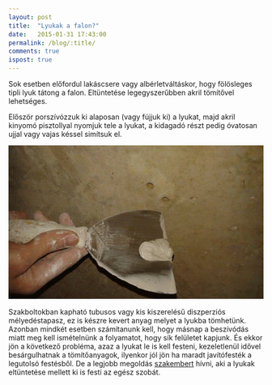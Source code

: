 ```yaml
---
layout: post
title:  "Lyukak a falon?"
date:   2015-01-31 17:43:00
permalink: /blog/:title/
comments: true
ispost: true
---
```


Sok esetben előfordul lakáscsere vagy albérletváltáskor, hogy fölösleges tipli lyuk tátong a falon. Eltüntetése legegyszerűbben akril tömítővel lehetséges. 

Először porszívózzuk ki alaposan (vagy fújjuk ki) a lyukat, majd akril kinyomó pisztollyal nyomjuk tele a lyukat, a kidagadó részt pedig óvatosan ujjal vagy vajas késsel simítsuk el.

![Lyuk eltüntetése](/images/blog/wall_hole.jpg)

Szakboltokban kapható tubusos vagy kis kiszerelésű diszperziós mélyedéstapasz, ez is készre kevert anyag melyet a lyukba tömhetünk. Azonban mindkét esetben számítanunk kell, hogy másnap a beszívódás miatt meg kell ismételnünk a folyamatot, hogy sík felületet kapjunk. És ekkor jön a következő probléma, azaz a lyukat le is kell festeni, kezeletlenül idővel besárgulhatnak a tömítőanyagok, ilyenkor jól jön ha maradt javítófesték a legutolsó festésből. De a legjobb megoldás [szakembert][szakember] hívni, aki a lyukak eltüntetése mellett ki is festi az egész szobát.

[szakember]: {{site.baseurl}}/szolgaltatasok